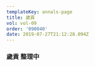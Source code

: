 ```yaml
---
templateKey: annals-page
title: 歲貢
vol: vol-09
order: '090040'
date: 2019-07-27T21:12:28.094Z
---
```

### 歲貢 整理中
